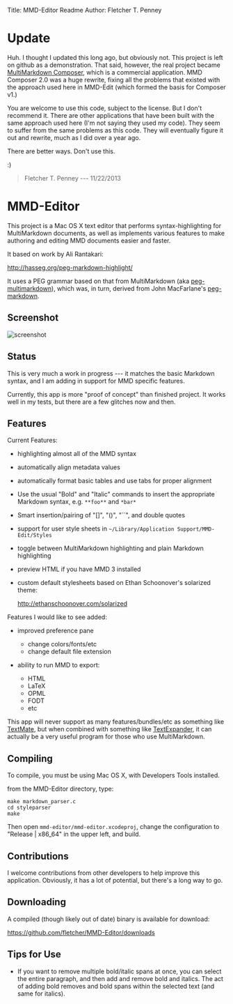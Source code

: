 Title:	MMD-Editor Readme
Author:	Fletcher T. Penney


# Update #

Huh.  I thought I updated this long ago, but obviously not.  This project is left on github as a demonstration.  That said, however, the real project became [MultiMarkdown Composer](http://multimarkdown.com/), which is a commercial application.  MMD Composer 2.0 was a huge rewrite, fixing all the problems that existed with the approach used here in MMD-Edit (which formed the basis for Composer v1.)

You are welcome to use this code, subject to the license.  But I don't recommend it.  There are other applications that have been built with the same approach used here (I'm not saying they used my code).  They seem to suffer from the same problems as this code.  They will eventually figure it out and rewrite, much as I did over a year ago.

There are better ways.  Don't use this.

:)

> Fletcher T. Penney --- 11/22/2013

# MMD-Editor #

This project is a Mac OS X text editor that performs syntax-highlighting for MultiMarkdown documents, as well as implements various features to make authoring and editing MMD documents easier and faster.

It based on work by Ali Rantakari:

<http://hasseg.org/peg-markdown-highlight/>

It uses a PEG grammar based on that from MultiMarkdown (aka [peg-multimarkdown](https://github.com/fletcher/peg-multimarkdown)), which was, in turn, derived from John MacFarlane's [peg-markdown](https://github.com/jgm/peg-markdown).


## Screenshot ##

![screenshot](http://fletcherpenney.net/2011/06/mmd-editor.png)


## Status ##

This is very much a work in progress --- it matches the basic Markdown syntax, and I am adding in support for MMD specific features.

Currently, this app is more "proof of concept" than finished project.  It works well in my tests, but there are a few glitches now and then.

## Features ##

Current Features:

* highlighting almost all of the MMD syntax

* automatically align metadata values

* automatically format basic tables and use tabs for proper alignment

* Use the usual "Bold" and "Italic" commands to insert the appropriate Markdown syntax, e.g. `**foo**` and `*bar*`

* Smart insertion/pairing of "[]", "()", "``", and double quotes

* support for user style sheets in `~/Library/Application Support/MMD-Edit/Styles`

* toggle between MultiMarkdown highlighting and plain Markdown highlighting

* preview HTML if you have MMD 3 installed

* custom default stylesheets based on Ethan Schoonover's solarized theme:  

	<http://ethanschoonover.com/solarized>


Features I would like to see added:


* improved preference pane
	* change colors/fonts/etc
	* change default file extension

* ability to run MMD to export:
	* HTML
	* LaTeX
	* OPML
	* FODT
	* etc

This app will never support as many features/bundles/etc as something like [TextMate](http://macromates.com/), but when combined with something like [TextExpander](http://www.smilesoftware.com/TextExpander/), it can actually be a very useful program for those who use MultiMarkdown.


## Compiling ##

To compile, you must be using Mac OS X, with Developers Tools installed.

from the MMD-Editor directory, type:

	make markdown_parser.c
	cd styleparser
	make

Then open `mmd-editor/mmd-editor.xcodeproj`, change the configuration to "Release | x86_64" in the upper left, and build.


## Contributions ##

I welcome contributions from other developers to help improve this application. Obviously, it has a lot of potential, but there's a long way to go.


## Downloading ##

A compiled (though likely out of date) binary is available for download:

<https://github.com/fletcher/MMD-Editor/downloads>


## Tips for Use ##

* If you want to remove multiple bold/italic spans at once, you can select the entire paragraph, and then add and remove bold and italics.  The act of adding bold removes and bold spans within the selected text (and same for italics).


